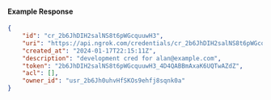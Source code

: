 <!-- Code generated for API Clients. DO NOT EDIT. -->

#### Example Response

```json
{
	"id": "cr_2b6JhDIH2salNS8t6pWGcquuwH3",
	"uri": "https://api.ngrok.com/credentials/cr_2b6JhDIH2salNS8t6pWGcquuwH3",
	"created_at": "2024-01-17T22:15:11Z",
	"description": "development cred for alan@example.com",
	"token": "2b6JhDIH2salNS8t6pWGcquuwH3_4D4QABBmAxaK6UQTwAZdZ",
	"acl": [],
	"owner_id": "usr_2b6Jh0uhvHfSKOs9ehfj8sqnk0a"
}
```
